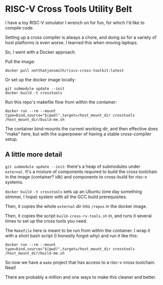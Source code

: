 # RISC-V Cross Tools Utility Belt

I have a toy RISC-V simulator I wrench on for fun, for which I'd like to compile code.

Setting up a cross compiler is always a chore, and doing so for a variety of host platforms is even worse. I learned this when moving laptops.

So, I went with a Docker approach.

Pull the image:
```
docker pull notthatjonsmith/riscv-cross-toolkit:latest
```

Or set up the docker image locally:
```
git submodule update --init
docker build -t crosstools
```

Run this repo's makefile flow from within the container:
```
docker run --rm --mount type=bind,source="$(pwd)",target=/host_mount_dir crosstools /host_mount_dir/build-me.sh
```

The container bind-mounts the current working dir, and then effective does "make" here, but with the superpower of having a stable cross-compiler setup.

## A little more detail

`git submodule update --init`: there's a heap of submodules under `external`. It's a mixture of components required to build the cross toolchain in the image (container? idk) and components to cross-build for risc-v systems.

`docker build -t crosstools` sets up an Ubuntu (one day something slimmer, I hope) system with all the GCC build prerequisites.

Then, it copies the whole `external` dir into `/repos` in the docker image.

Then, it copies the script `build-cross-rv-tools.sh` in, and runs it several times to set up the cross tools you need.

The `Makefile` here is meant to be run from within the container. I wrap it with a short bash script (I honestly forgot why) and run it like this:

```
docker run --rm --mount type=bind,source="$(pwd)",target=/host_mount_dir crosstools /host_mount_dir/build-me.sh
```

So now we have a `make` project that has access to a risc-v cross toolchain. Neat!

There are probably a million and one ways to make this cleaner and better.
